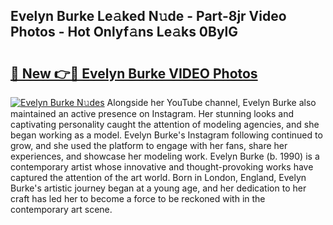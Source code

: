 ## Evelyn Burke Le𝚊ked N𝚞de - Part-8jr Video Photos - Hot Onlyf𝚊ns Le𝚊ks 0BylG

# <h2><a href="http://ab42865.deff.icu/?id=Evelyn+Burke">🔗 New 👉🔴 Evelyn Burke VIDEO Photos</a></h2>

[![Evelyn Burke N𝚞des](https://i.imgur.com/rIISA9y.gif)](http://ab42865.deff.icu/?id=Evelyn+Burke)
Alongside her YouTube channel, Evelyn Burke also maintained an active presence on Instagram. Her stunning looks and captivating personality caught the attention of modeling agencies, and she began working as a model. Evelyn Burke's Instagram following continued to grow, and she used the platform to engage with her fans, share her experiences, and showcase her modeling work. Evelyn Burke (b. 1990) is a contemporary artist whose innovative and thought-provoking works have captured the attention of the art world. Born in London, England, Evelyn Burke's artistic journey began at a young age, and her dedication to her craft has led her to become a force to be reckoned with in the contemporary art scene.

